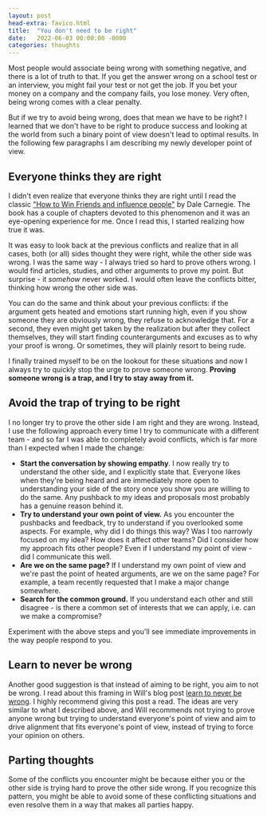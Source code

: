 ```yaml
---
layout: post
head-extra: favico.html
title:  "You don't need to be right"
date:   2022-06-03 00:00:00 -0000
categories: thoughts
---
```


Most people would associate being wrong with something negative, and there is a lot of truth to that.
If you get the answer wrong on a school test or an interview, you might fail your test or not get the job.
If you bet your money on a company and the company fails, you lose money.
Very often, being wrong comes with a clear penalty.

But if we try to avoid being wrong, does that mean we have to be right? I learned that we don't have to be right to produce success and looking at the world from such a binary point of view doesn't lead to optimal results.
In the following few paragraphs I am describing my newly developer point of view.


## Everyone thinks they are right

I didn't even realize that everyone thinks they are right until I read the classic ["How to Win Friends and influence people"](https://www.amazon.com/dp/B08JLM24Q8/r) by Dale Carnegie.
The book has a couple of chapters devoted to this phenomenon and it was an eye-opening experience for me. 
Once I read this, I started realizing how true it was.

It was easy to look back at the previous conflicts and realize that in all cases,
both (or all) sides thought they were right, while the other side was wrong.
I was the same way - I always tried so hard to prove others wrong. I would find articles, studies, and other arguments to prove my point.
But surprise - it *somehow* never worked. I would often leave the conflicts bitter, thinking how wrong the other side was.

You can do the same and think about your previous conflicts: if the argument gets heated and emotions start running high, even if you show
someone they are obviously wrong, they refuse to acknowledge that. For a second, they even might get taken by the realization
but after they collect themselves, they will start finding counterarguments and excuses as to why your proof is wrong.
Or sometimes, they will plainly resort to being rude.

I finally trained myself to be on the lookout for these situations and now I always try to quickly stop the urge to prove someone wrong. **Proving someone wrong is a trap, and I try to stay away from it.**

## Avoid the trap of trying to be right

I no longer try to prove the other side I am right and they are wrong.
Instead, I use the following approach every time I try to communicate with a different team - and so far I was able to completely avoid conflicts, which is far more than I expected when I made the change:

- **Start the conversation by showing empathy**. I now really try to understand the other side, and I explicitly state that.
    Everyone likes when they're being heard and are immediately more open to understanding your side of
    the story once you show you are willing to do the same.
    Any pushback to my ideas and proposals most probably has a genuine reason behind it.
- **Try to understand your own point of view.**
    As you encounter the pushbacks and feedback, try to understand if you overlooked some aspects.
    For example, why did I do things this way? Was I too narrowly focused on my idea? How does it affect other teams?
    Did I consider how my approach fits other people?
    Even if I understand my point of view - did I communicate this well.
- **Are we on the same page?**
    If I understand my own point of view and we're past the point of heated arguments, are we on the same page?
    For example, a team recently requested that I make a major change somewhere.
- **Search for the common ground.** If you understand each other and still disagree - is there a common set of interests that we can apply, i.e. can we make a compromise? 

Experiment with the above steps and you'll see immediate improvements in the way people respond to you.

## Learn to never be wrong

Another good suggestion is that instead of aiming to be right, you aim to not be wrong.
I read about this framing in Will's blog post [learn to never be wrong](https://lethain.com/learn-to-never-be-wrong/).
I highly recommend giving this post a read.
The ideas are very similar to what I described above, and Will recommends not trying to prove anyone wrong but trying to understand
everyone's point of view and aim to drive alignment that fits everyone's point of view, instead of trying to force your opinion on others.

## Parting thoughts

Some of the conflicts you encounter might be because either you or the other side is trying hard to prove the other side wrong.
If you recognize this pattern, you might be able to avoid some of these conflicting situations and even resolve them in a way that makes all parties happy.

